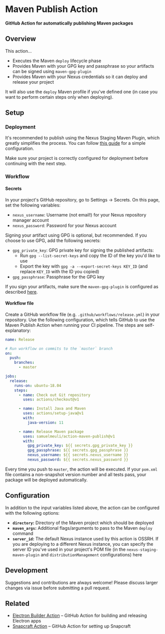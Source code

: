 # Maven Publish Action

**GitHub Action for automatically publishing Maven packages**

## Overview

This action…

- Executes the Maven `deploy` lifecycle phase
- Provides Maven with your GPG key and passphrase so your artifacts can be signed using `maven-gpg-plugin`
- Provides Maven with your Nexus credentials so it can deploy and release your project

It will also use the `deploy` Maven profile if you've defined one (in case you want to perform certain steps only when deploying).

## Setup

### Deployment

It's recommended to publish using the Nexus Staging Maven Plugin, which greatly simplifies the process. You can follow [this guide](./docs/deployment-setup.md) for a simple configuration.

Make sure your project is correctly configured for deployment before continuing with the next step.

### Workflow

#### Secrets

In your project's GitHub repository, go to Settings → Secrets. On this page, set the following variables:

- `nexus_username`: Username (not email!) for your Nexus repository manager account
- `nexus_password`: Password for your Nexus account

Signing your artifact using GPG is optional, but recommended. If you choose to use GPG, add the following secrets:

- `gpg_private_key`: GPG private key for signing the published artifacts:
  - Run `gpg --list-secret-keys` and copy the ID of the key you'd like to use
  - Export the key with `gpg -a --export-secret-keys KEY_ID` (and replace `KEY_ID` with the ID you copied)
- `gpg_passphrase`: Passphrase for the GPG key

If you sign your artifacts, make sure the `maven-gpg-plugin` is configured as described [here](https://github.com/samuelmeuli/action-maven-publish/blob/master/docs/deployment-setup.md#project-configuration).

#### Workflow file

Create a GitHub workflow file (e.g. `.github/workflows/release.yml`) in your repository. Use the following configuration, which tells GitHub to use the Maven Publish Action when running your CI pipeline. The steps are self-explanatory:

```yml
name: Release

# Run workflow on commits to the `master` branch
on:
  push:
    branches:
      - master

jobs:
  release:
    runs-on: ubuntu-18.04
    steps:
      - name: Check out Git repository
        uses: actions/checkout@v1

      - name: Install Java and Maven
        uses: actions/setup-java@v1
        with:
          java-version: 11

      - name: Release Maven package
        uses: samuelmeuli/action-maven-publish@v1
        with:
          gpg_private_key: ${{ secrets.gpg_private_key }}
          gpg_passphrase: ${{ secrets.gpg_passphrase }}
          nexus_username: ${{ secrets.nexus_username }}
          nexus_password: ${{ secrets.nexus_password }}
```

Every time you push to `master`, the action will be executed. If your `pom.xml` file contains a non-snapshot version number and all tests pass, your package will be deployed automatically.

## Configuration

In addition to the input variables listed above, the action can be configured with the following options:

- **`directory`:** Directory of the Maven project which should be deployed
- **`maven_args`:** Additional flags/arguments to pass to the Maven `deploy` command
- **`server_id`:** The default Nexus instance used by this action is OSSRH. If you are deploying to a different Nexus instance, you can specify the server ID you've used in your project's POM file (in the `nexus-staging-maven-plugin` and `distributionManagement` configurations) here

## Development

Suggestions and contributions are always welcome! Please discuss larger changes via issue before submitting a pull request.

## Related

- [Electron Builder Action](https://github.com/samuelmeuli/action-electron-builder) – GitHub Action for building and releasing Electron apps
- [Snapcraft Action](https://github.com/samuelmeuli/action-snapcraft) – GitHub Action for setting up Snapcraft
